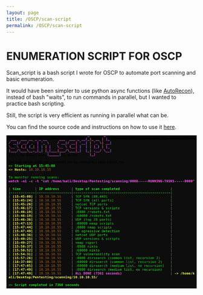 ```yaml
---
layout: page
title: /OSCP/scan-script
permalink: /OSCP/scan-script
---
```


<h1>ENUMERATION SCRIPT FOR OSCP</h1>

<p>Scan_script is a bash script I wrote for OSCP to automate port scanning and basic enumeration.</p>

<p>It would have been simpler to use python async functions (like <a href="https://github.com/Tib3rius/AutoRecon" target="_blank" rel="noopener noreferrer">AutoRecon</a>), instead of bash "waits", to run commands in parallel, but I wanted to practice bash scripting.</p>

<p>Still, the script is very efficient as running in parallel what can be.</p>

<p>You can find the source code and instructions on how to use it <a href="https://github.com/Plotkine/scan_script" target="_blank" rel="noopener noreferrer">here</a>.</p>

<img src="/OSCP/execution-example.png" alt="execution example" style="width:800px;height:auto;">
